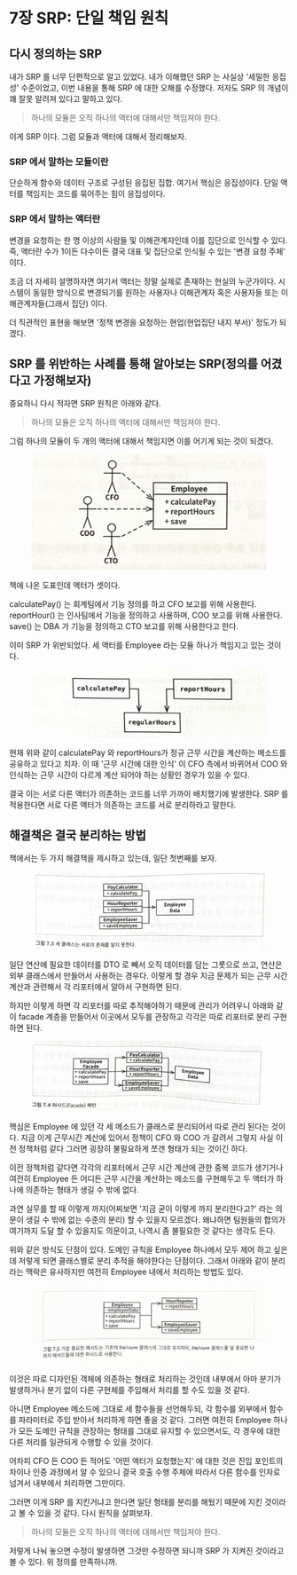 # 7장 SRP: 단일 책임 원칙

## 다시 정의하는 SRP

내가 SRP 를 너무 단편적으로 알고 있었다. 내가 이해했던 SRP 는 사실상 '세밀한 응집성' 수준이었고, 이번 내용을 통해 SRP 에 대한 오해를 수정했다. 저자도 SRP 의 개념이 꽤 잘못 알려져 있다고 말하고 있다.

> 하나의 모듈은 오직 하나의 액터에 대해서만 책임져야 한다.

이게 SRP 이다. 그럼 모듈과 액터에 대해서 정리해보자.



### SRP 에서 말하는 모듈이란

단순하게 함수와 데이터 구조로 구성된 응집된 집합. 여기서 핵심은 응집성이다. 단일 액터를 책임지는 코드를 묶어주는 힘이 응집성이다.



### SRP 에서 말하는 액터란

변경을 요청하는 한 명 이상의 사람들 및 이해관계자인데 이를 집단으로 인식할 수 있다. 즉, 액터란 수가 1이든 다수이든 결국 대표 및 집단으로 인식될 수 있는 '변경 요청 주체' 이다.

조금 더 자세히 설명하자면 여기서 액터는 정말 실제로 존재하는 현실의 누군가이다. 시스템이 동일한 방식으로 변경되기를 원하는 사용자나 이해관계자 혹은 사용자들 또는 이해관계자들(그래서 집단) 이다.

더 직관적인 표현을 해보면 '정책 변경을 요청하는 현업(현업집단 내지 부서)' 정도가 되겠다.



## SRP 를 위반하는 사례를 통해 알아보는 SRP(정의를 어겼다고 가정해보자)

중요하니 다시 적자면 SRP 원칙은 아래와 같다.

> 하나의 모듈은 오직 하나의 액터에 대해서만 책임져야 한다.

그럼 하나의 모듈이 두 개의 액터에 대해서 책임지면 이를 어기게 되는 것이 되겠다.



<figure><img src="../../../.gitbook/assets/2023. 4. 5. - 0 5 (1).jpg" alt=""><figcaption></figcaption></figure>

책에 나온 도표인데 액터가 셋이다.

calculatePay() 는 회계팀에서 기능 정의를 하고 CFO 보고를 위해 사용한다. reportHour() 는 인사팀에서 기능을 정의하고 사용하며, COO 보고를 위해 사용한다. save() 는 DBA 가 기능을 정의하고 CTO 보고를 위해 사용한다고 한다.

이미 SRP 가 위반되었다. 세 액터를 Employee 라는 모듈 하나가 책임지고 있는 것이다.



<figure><img src="../../../.gitbook/assets/2023. 4. 5. - 0 6 (1).jpg" alt=""><figcaption></figcaption></figure>

현재 위와 같이 calculatePay 와 reportHours가 정규 근무 시간을 계산하는 메소드를 공유하고 있다고 치자. 이 때 '근무 시간에 대한 인식' 이 CFO 측에서 바뀌어서 COO 와 인식하는 근무 시간이 다르게 계산 되어야 하는 상황인 경우가 있을 수 있다.

결국 이는 서로 다른 액터가 의존하는 코드를 너무 가까이 배치했기에 발생한다. SRP 를 적용한다면 서로 다른 액터가 의존하는 코드를 서로 분리하라고 말한다.



## 해결책은 결국 분리하는 방법

책에서는 두 가지 해결책을 제시하고 있는데, 일단 첫번째를 보자.

<figure><img src="../../../.gitbook/assets/image (162).png" alt=""><figcaption></figcaption></figure>

일단 연산에 필요한 데이터를 DTO 로 빼서 오직 데이터를 담는 그릇으로 쓰고, 연산은 외부 클래스에서 만들어서 사용하는 경우다. 이렇게 할 경우 지금 문제가 되는 근무 시간 계산과 관련해서 각 리포터에서 알아서 구현하면 된다.

하지만 이렇게 하면 각 리포터를 따로 추적해야하기 때문에 관리가 어려우니 아래와 같이 facade 계층을 만들어서 이곳에서 모두를 관장하고 각각은 따로 리포터로 분리 구현하면 된다.

<figure><img src="../../../.gitbook/assets/image (163).png" alt=""><figcaption></figcaption></figure>

핵심은 Employee 에 있던 각 세 메소드가 클래스로 분리되어서 따로 관리 된다는 것이다. 지금 이게 근무시간 계산에 있어서 정책이 CFO 와 COO 가 갈려서 그렇지 사실 이전 정책처럼 같다 그러면 굉장히 불필요하게 쪼갠 형태가 되는 것이긴 하다.

이전 정책처럼 같다면 각각의 리포터에서 근무 시간 계산에 관한 중복 코드가 생기거나 여전히 Employee 든 어디든 근무 시간을 계산하는 메소드를 구현해두고 두 액터가 하나에 의존하는 형태가 생길 수 밖에 없다.

과연 실무를 할 때 이렇게 까지(어찌보면 '지금 굳이 이렇게 까지 분리한다고?' 라는 의문이 생길 수 밖에 없는 수준의 분리) 할 수 있을지 모르겠다. 왜냐하면 팀원들의 합의가 여기까지 도달 할 수 있을지도 의문이고, 나역시 좀 불필요한 것 같다는 생각도 든다.

위와 같은 방식도 단점이 있다. 도메인 규칙을 Employee 하나에서 모두 제어 하고 싶은데 저렇게 되면 클래스별로 분리 추적을 해야한다는 단점이다. 그래서 아래와 같이 분리라는 맥락은 유사하지만 여전히 Employee 내에서 처리하는 방법도 있다.

<figure><img src="../../../.gitbook/assets/2023. 4. 5. - 0 8 (1).jpg" alt=""><figcaption></figcaption></figure>

이것은 따로 디자인된 객체에 의존하는 형태로 처리하는 것인데 내부에서 아마 분기가 발생하거나 분기 없이 다른 구현체를 주입해서 처리를 할 수도 있을 것 같다.

아니면 Employee 메소드에 그대로 세 함수들을 선언해두되, 각 함수를 외부에서 함수를 파라미터로 주입 받아서 처리하게 하면 좋을 것 같다. 그러면 여전히 Employee 하나가 모든 도메인 규칙을 관장하는 형태를 그대로 유지할 수 있으면서도, 각 경우에 대한 다른 처리를 일관되게 수행할 수 있을 것이다.

어차피 CFO 든 COO 든 적어도 '어떤 액터가 요청했는지' 에 대한 것은 진입 포인트의 차이나 인증 과정에서 알 수 있으니 결국 호출 수행 주체에 따라서 다른 함수를 인자로 넘겨서 내부에서 처리하면 그만이다.

그러면 이게 SRP 를 지킨거냐고 한다면 일단 형태를 분리를 해뒀기 때문에 지킨 것이라고 볼 수 있을 것 같다. 다시 원칙을 살펴보자.&#x20;

> 하나의 모듈은 오직 하나의 액터에 대해서만 책임져야 한다.

저렇게 나눠 놓으면 수정이 발생하면 그것만 수정하면 되니까 SRP 가 지켜진 것이라고 볼 수 있다. 위 정의를 만족하니까.

